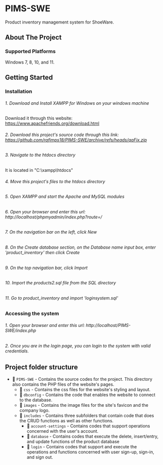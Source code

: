 # PIMS-SWE
Product inventory management system for ShoeWare. 

## About The Project

### Supported Platforms
Windows 7, 8, 10, and 11.

## Getting Started

### Installation

###### 1. Download and Install XAMPP for Windows on your windows machine
Download it through this website: https://www.apachefriends.org/download.html

###### 2. Download this project's source code through this link: https://github.com/rafimps18/PIMS-SWE/archive/refs/heads/qaFix.zip

###### 3. Navigate to the htdocs directory
It is located in "C:\xampp\htdocs"

###### 4. Move this project's files to the htdocs directory

###### 5. Open XAMPP and start the Apache and MySQL modules

###### 6. Open your browser and enter this url: http://localhost/phpmyadmin/index.php?route=/

###### 7. On the navigation bar on the left, click New

###### 8. On the Create database section, on the Database name input box, enter 'product_inventory' then click Create

###### 9. On the top navigation bar, click Import

###### 10. Import the products2.sql file from the SQL directory

###### 11.  Go to product_inventory and import 'loginsystem.sql'

### Accessing the system

###### 1.  Open your browser and enter this url: http://localhost/PIMS-SWE/index.php

###### 2.  Once you are in the login page, you can login to the system with valid credentials.

## Project folder structure

-  📁 `PIMS-SWE` - Contains the source codes for the project. This directory also contains the PHP files of the website's pages.
    -  📁 `css` - Contains the css files for the website's styling and layout.
    -  📁 `dbconfig` - Contains the code that enables the website to connect to the database.
    -  📁 `images` - Contains the image files for the site's favicon and the company logo.
    -  📁 `includes` - Contains three subfolders that contain code that does the CRUD functions as well as other functions.
        -  📁 `account-settings` - Contains codes that support operations concerned with the user's account.
        -  📁 `database` - Contains codes that execute the delete, insert/entry, and update functions of the product database
        -  📁 `login` - Contains codes that support and execute the operations and functions concerned with user sign-up, sign-in, and sign out. 

